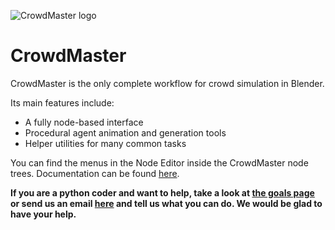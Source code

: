 ![CrowdMaster logo](http://crowdmaster.org/media/logo.gif)
# CrowdMaster

CrowdMaster is the only complete workflow for crowd simulation in Blender.

Its main features include:
* A fully node-based interface
* Procedural agent animation and generation tools
* Helper utilities for many common tasks

You can find the menus in the Node Editor inside the CrowdMaster node trees. Documentation can be found [here](http://crowdmaster.org/docs/).

__If you are a python coder and want to help, take a look at [the goals page](https://github.com/johnroper100/CrowdMaster/wiki/Goals) or send us an email [here](mailto:crowdmaster@jmroper.com) and tell us what you can do. We would be glad to have your help.__
